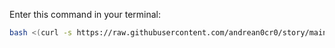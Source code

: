 Enter this command in your terminal:

```bash
bash <(curl -s https://raw.githubusercontent.com/andrean0cr0/story/main/snapshot.sh)
```
